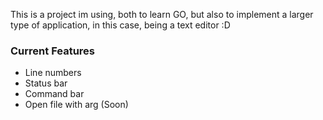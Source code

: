 This is a project im using, both to learn GO, but also to implement a larger type of application, in this case, being a text editor :D

### Current Features

- Line numbers
- Status bar
- Command bar
- Open file with arg (Soon)